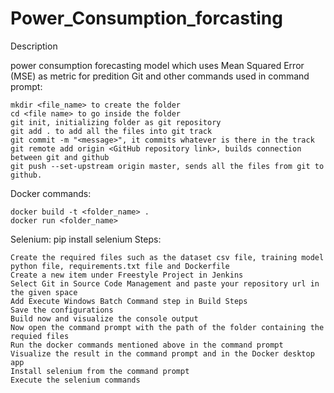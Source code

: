 # Power_Consumption_forcasting
Description

power consumption forecasting model which uses Mean Squared Error (MSE) as metric for predition
Git and other commands used in command prompt:

    mkdir <file_name> to create the folder
    cd <file name> to go inside the folder
    git init, initializing folder as git repository
    git add . to add all the files into git track
    git commit -m "<message>", it commits whatever is there in the track
    git remote add origin <GitHub repository link>, builds connection between git and github
    git push --set-upstream origin master, sends all the files from git to github.

Docker commands:

    docker build -t <folder_name> .
    docker run <folder_name>

Selenium: pip install selenium
Steps:

    Create the required files such as the dataset csv file, training model python file, requirements.txt file and Dockerfile
    Create a new item under Freestyle Project in Jenkins
    Select Git in Source Code Management and paste your repository url in the given space
    Add Execute Windows Batch Command step in Build Steps
    Save the configurations
    Build now and visualize the console output
    Now open the command prompt with the path of the folder containing the requied files
    Run the docker commands mentioned above in the command prompt
    Visualize the result in the command prompt and in the Docker desktop app
    Install selenium from the command prompt
    Execute the selenium commands

